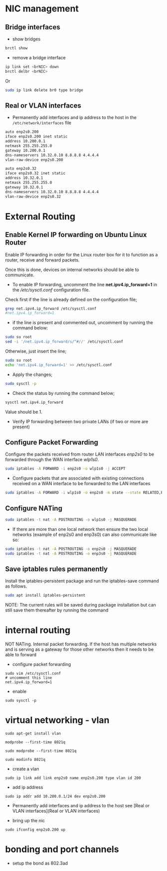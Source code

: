 # NIC management

## Bridge interfaces
* show bridges
```bash
brctl show

```


* remove a bridge interface
```bash
ip link set <brNIC> down
brctl delbr <brNIC>
```

Or

```bash
sudo ip link delete br0 type bridge
```


## Real or VLAN interfaces
* Permanently add interfaces and ip address to the host in the `/etc/network/interfaces` file

```bash
auto enp2s0.200
iface enp2s0.200 inet static
address 10.200.0.1
netmask 255.255.255.0
gateway 10.200.0.1
dns-nameservers 10.32.0.10 8.8.8.8 4.4.4.4
vlan-raw-device enp2s0.200

auto enp2s0.32
iface enp2s0.32 inet static
address 10.32.0.1
netmask 255.255.255.0
gateway 10.32.0.1
dns-nameservers 10.32.0.10 8.8.8.8 4.4.4.4
vlan-raw-device enp2s0.32


```



# External Routing

## Enable Kernel IP forwarding on Ubuntu Linux Router
Enable IP forwarding in order for the Linux router box for it to function as a router, receive and forward packets.

Once this is done, devices on internal networks should be able to communicate.


* To enable IP forwarding, uncomment the line **net.ipv4.ip_forward=1** in the */etc/sysctl.conf* configuration file.

Check first if the line is already defined on the configuration file;

```bash
grep net.ipv4.ip_forward /etc/sysctl.conf
#net.ipv4.ip_forward=1
```

* if the line is present and commented out, uncomment by running the command below:

```bash
sudo su root
sed -i '/net.ipv4.ip_forward/s/^#//' /etc/sysctl.conf
```

Otherwise, just insert the line;

```bash
sudo su root
echo 'net.ipv4.ip_forward=1' >> /etc/sysctl.conf
```

* Apply the changes;

```bash
sudo sysctl -p
```

* Check the status by running the command below;

```bash
sysctl net.ipv4.ip_forward
```

Value should be 1.


* Verify IP forwarding between two private LANs (if two or more are present)


## Configure Packet Forwarding
Configure the packets received from router LAN interfaces *enp2s0* to be forwarded through the WAN interface *wlp1s0*.

```bash
sudo iptables -A FORWARD -i enp2s0 -o wlp1s0 -j ACCEPT
```

* Configure packets that are associated with existing connections received on a WAN interface to be forwarded to the LAN interfaces
```bash
sudo iptables -A FORWARD -i wlp1s0 -o enp2s0 -m state --state RELATED,ESTABLISHED -j ACCEPT
```

## Configure NATing
```bash
sudo iptables -t nat -A POSTROUTING -o wlp1s0 -j MASQUERADE
```

* If there are more than one local network then ensure the two local networks (example of enp2s0 and enp3s0) can also communicate like so:
```bash
sudo iptables -t nat -A POSTROUTING -o enp2s0 -j MASQUERADE
sudo iptables -t nat -A POSTROUTING -o enp3s0 -j MASQUERADE
```



## Save iptables rules permanently
Install the iptables-persistent package and run the iptables-save command as follows.
```bash
sudo apt install iptables-persistent
```
NOTE: The current rules will be saved during package installation but can still save them thereafter by running the command


# internal routing
NOT NATing. Internal packet forwarding.
If the host has multiple networks and is serving as a gateway for those other networks then it needs to be able to forward  

* configure packet forwarding

```
sudo vim /etc/sysctl.conf
# uncomment this line
net.ipv4.ip_forward=1
```

* enable 
```
sudo sysctl -p
```






















# virtual networking - vlan


```
sudo apt-get install vlan
```


```
modprobe --first-time 8021q
```


```
sudo modprobe --first-time 8021q
```


```
sudo modinfo 8021q
```


* create a vlan
```
sudo ip link add link enp2s0 name enp2s0.200 type vlan id 200
```

* add ip address

```
sudo ip addr add 10.200.0.1/24 dev enp2s0.200
```

* Permanently add interfaces and ip address to the host see [Real or VLAN interfaces](Real or VLAN interfaces)


* bring up the nic

```
sudo ifconfig enp2s0.200 up
```

# bonding and port channels
* setup the bond as 802.3ad
